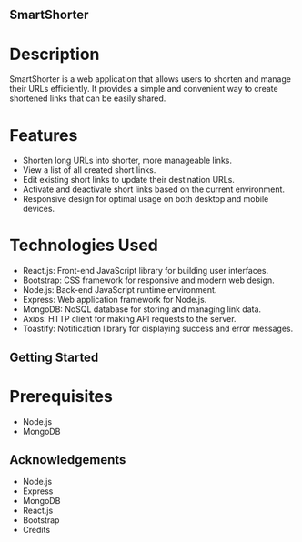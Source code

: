 ## SmartShorter ##
# Description #
SmartShorter is a web application that allows users to shorten and manage their URLs efficiently. It provides a simple and convenient way to create shortened links that can be easily shared.

# Features #
* Shorten long URLs into shorter, more manageable links.
* View a list of all created short links.
* Edit existing short links to update their destination URLs.
* Activate and deactivate short links based on the current environment.
* Responsive design for optimal usage on both desktop and mobile devices.
# Technologies Used #
* React.js: Front-end JavaScript library for building user interfaces.
* Bootstrap: CSS framework for responsive and modern web design.
* Node.js: Back-end JavaScript runtime environment.
* Express: Web application framework for Node.js.
* MongoDB: NoSQL database for storing and managing link data.
* Axios: HTTP client for making API requests to the server.
* Toastify: Notification library for displaying success and error messages.
## Getting Started ##
# Prerequisites #
* Node.js
* MongoDB

## Acknowledgements ## 
* Node.js
* Express
* MongoDB
* React.js
* Bootstrap
* Credits
